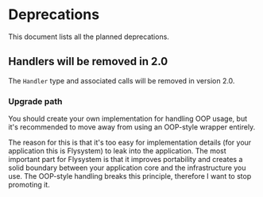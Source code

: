 # Deprecations

This document lists all the planned deprecations.

## Handlers will be removed in 2.0

The `Handler` type and associated calls will be removed in version 2.0.

### Upgrade path

You should create your own implementation for handling OOP usage,
but it's recommended to move away from using an OOP-style wrapper entirely.

The reason for this is that it's too easy for implementation details (for
your application this is Flysystem) to leak into the application. The most
important part for Flysystem is that it improves portability and creates a
solid boundary between your application core and the infrastructure you use.
The OOP-style handling breaks this principle, therefore I want to stop
promoting it. 

